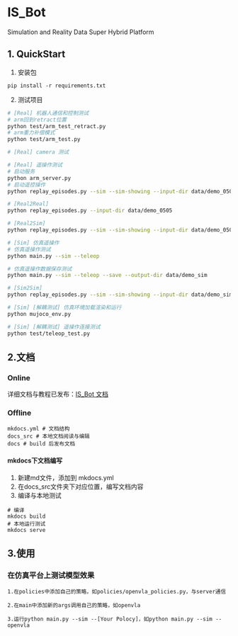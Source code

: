 # IS_Bot

Simulation and Reality Data Super Hybrid Platform

## 1. QuickStart
1. 安装包
```
pip install -r requirements.txt
```
2. 测试项目

```bash
# [Real] 机器人通信和控制测试 
# arm回到retract位置
python test/arm_test_retract.py
# arm重力补偿模式
python test/arm_test.py

# [Real] camera 测试

# [Real] 遥操作测试
# 启动服务
python arm_server.py
# 启动遥控操作
python replay_episodes.py --sim --sim-showing --input-dir data/demo_0505

# [Real2Real]
python replay_episodes.py --input-dir data/demo_0505

# [Real2Sim]
python replay_episodes.py --sim --sim-showing --input-dir data/demo_0505

# [Sim] 仿真遥操作
# 仿真遥操作测试
python main.py --sim --teleop 

# 仿真遥操作数据保存测试
python main.py --sim --teleop --save --output-dir data/demo_sim

# [Sim2Sim]
python replay_episodes.py --sim --sim-showing --input-dir data/demo_sim

# [Sim] [解耦测试] 仿真环境加载渲染和运行
python mujoco_env.py

# [Sim] [解耦测试] 遥操作连接测试
python test/teleop_test.py
```

## 2.文档
### Online
详细文档与教程已发布：[IS_Bot 文档](https://fennmai.github.io/IS_Bot/)

### Offline
```
mkdocs.yml # 文档结构
docs_src # 本地文档阅读与编辑
docs # build 后发布文档
```
#### mkdocs下文档编写
1. 新建md文件，添加到 mkdocs.yml
2. 在docs_src文件夹下对应位置，编写文档内容
3. 编译与本地测试
```
# 编译
mkdocs build 
# 本地运行测试
mkdocs serve
```
## 3.使用
### 在仿真平台上测试模型效果

```
1.在policies中添加自己的策略，如policies/openvla_policies.py，与server通信

2.在main中添加新的args调用自己的策略，如openvla

3.运行python main.py --sim --[Your Polocy]，如python main.py --sim --openvla
```